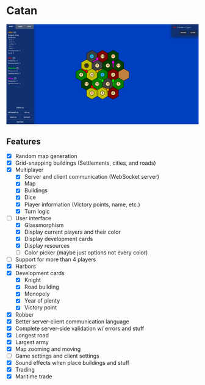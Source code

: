 # Catan

<img src="screenshot.png" />

## Features
- [x] Random map generation
- [x] Grid-snapping buildings (Settlements, cities, and roads)
- [x] Multiplayer
    - [x] Server and client communication (WebSocket server)
    - [x] Map
    - [x] Buildings
    - [x] Dice
    - [x] Player information (Victory points, name, etc.)
    - [x] Turn logic
- [ ] User interface
    - [x] Glassmorphism
    - [x] Display current players and their color
    - [x] Display development cards
    - [x] Display resources
    - [ ] Color picker (maybe just options not every color)
- [ ] Support for more than 4 players
- [x] Harbors
- [x] Development cards
    - [x] Knight
    - [x] Road building
    - [x] Monopoly
    - [x] Year of plenty
    - [x] Victory point
- [x] Robber
- [x] Better server-client communication language
- [x] Complete server-side validation w/ errors and stuff
- [x] Longest road
- [x] Largest army
- [x] Map zooming and moving
- [ ] Game settings and client settings
- [x] Sound effects when place buildings and stuff
- [x] Trading
- [x] Maritime trade
